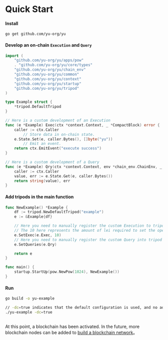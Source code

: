 # Quick Start

#### Install 
```
go get github.com/yu-org/yu
```  
#### Develop an on-chain `Execution` and `Query`  
```go
import (
	"github.com/yu-org/yu/apps/pow"
	. "github.com/yu-org/yu/core/types"
	"github.com/yu-org/yu/chain_env"
	"github.com/yu-org/yu/common"
	"github.com/yu-org/yu/context"
	"github.com/yu-org/yu/startup"
	"github.com/yu-org/yu/tripod"
)

type Example struct {
	*tripod.DefaultTripod
}

// Here is a custom development of an Execution
func (e *Example) Exec(ctx *context.Context, _ *CompactBlock) error {
	caller := ctx.Caller
        // Store data in on-chain state.
	e.State.Set(e, caller.Bytes(), []byte("yu"))
        // Emit an event.
	return ctx.EmitEvent("execute success")
}

// Here is a custom development of a Query
func (e *Example) Qry(ctx *context.Context, env *chain_env.ChainEnv, _ common.Hash) (interface{}, error) {
	caller := ctx.Caller
	value, err := e.State.Get(e, caller.Bytes())
	return string(value), err
}

```
 
#### Add tripods in the main function

```go
func NewExample() *Example {
	df := tripod.NewDefaultTripod("example")
	e := &Example{df}

	// Here you need to manually register the custom Execution to tripod，
	// The 10 here represents the amount of lei required to set the operation (lei and gas are synonymous)
	e.SetExec(e.Exec, 10) 
	// Here you need to manually register the custom Query into tripod
	e.SetQueries(e.Qry)

	return e
}

func main() {
	startup.StartUp(pow.NewPow(1024), NewExample())
}
```


#### Run
```zsh
go build -o yu-example

// -dc=true indicates that the default configuration is used, and no additional configuration files are required.
./yu-example -dc=true
 
```

At this point, a blockchain has been activated. In the future, more blockchain nodes can be added to [build a blockchain network](5.5建立区块链网络.md)。